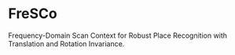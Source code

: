 # FreSCo
Frequency-Domain Scan Context for Robust Place Recognition with Translation and Rotation Invariance.
